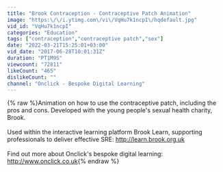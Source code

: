 ```yaml
---
title: "Brook Contraception - Contraceptive Patch Animation"
image: "https:\/\/i.ytimg.com\/vi\/VqHu7k1ncpI\/hqdefault.jpg"
vid_id: "VqHu7k1ncpI"
categories: "Education"
tags: ["contraception","contraceptive patch","sex"]
date: "2022-03-21T15:25:01+03:00"
vid_date: "2017-06-28T10:01:31Z"
duration: "PT1M9S"
viewcount: "72811"
likeCount: "465"
dislikeCount: ""
channel: "Onclick - Bespoke Digital Learning"
---
```

{% raw %}Animation on how to use the contraceptive patch, including the pros and cons. Developed with the young people's sexual health charity, Brook. <br /><br />Used within the interactive learning platform Brook Learn, supporting professionals to deliver effective SRE: <a rel="nofollow" target="blank" href="http://learn.brook.org.uk">http://learn.brook.org.uk</a><br /><br />Find out more about Onclick's bespoke digital learning: <a rel="nofollow" target="blank" href="http://www.onclick.co.uk">http://www.onclick.co.uk</a>{% endraw %}
